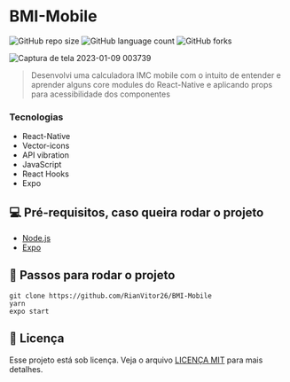 # BMI-Mobile

![GitHub repo size](https://img.shields.io/github/repo-size/RianVitor26/BMI-Mobile?style=for-the-badge)
![GitHub language count](https://img.shields.io/github/languages/count/RianVitor26/BMI-Mobile?style=for-the-badge)
![GitHub forks](https://img.shields.io/github/forks/RianVitor26/BMI-Mobile?style=for-the-badge)


![Captura de tela 2023-01-09 003739](https://user-images.githubusercontent.com/77061521/211237341-8350bfdb-3e54-40c0-bb82-df95150c3b08.png)




> Desenvolvi uma calculadora IMC mobile com o intuito de entender e aprender alguns core modules do React-Native e aplicando props para acessibilidade dos componentes

### Tecnologias
* React-Native
* Vector-icons
* API vibration
* JavaScript
* React Hooks
* Expo

## 💻 Pré-requisitos, caso queira rodar o projeto
* [Node.js](https://nodejs.org/en/)
* [Expo](https://expo.dev/)

## 🚀 Passos para rodar o projeto
```
git clone https://github.com/RianVitor26/BMI-Mobile
yarn
expo start
```


## 📝 Licença

Esse projeto está sob licença. Veja o arquivo [LICENÇA MIT](https://github.com/RianVitor26/BMI-Mobile/blob/main/LICENSE) para mais detalhes.
